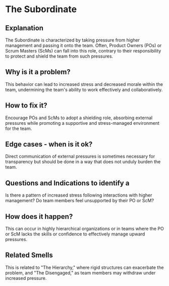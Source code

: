 # The Subordinate
## Explanation
The Subordinate is characterized by taking pressure from higher management and passing it onto the team. Often, Product Owners (POs) or Scrum Masters (ScMs) can fall into this role, contrary to their responsibility to protect and shield the team from such pressures.

## Why is it a problem?
This behavior can lead to increased stress and decreased morale within the team, undermining the team's ability to work effectively and collaboratively.

## How to fix it?
Encourage POs and ScMs to adopt a shielding role, absorbing external pressures while promoting a supportive and stress-managed environment for the team.

## Edge cases - when is it ok?
Direct communication of external pressures is sometimes necessary for transparency but should be done in a way that does not unduly burden the team.

## Questions and Indications to identify a
Is there a pattern of increased stress following interactions with higher management?
Do team members feel unsupported by their PO or ScM?

## How does it happen?
This can occur in highly hierarchical organizations or in teams where the PO or ScM lacks the skills or confidence to effectively manage upward pressures.

## Related Smells
This is related to "The Hierarchy," where rigid structures can exacerbate the problem, and "The Disengaged," as team members may withdraw under increased pressure.